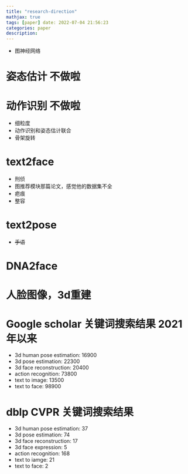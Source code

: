 ```yaml
---
title: "research-direction"
mathjax: true
tags: [paper] date: 2022-07-04 21:56:23
categories: paper
description: 
---
```


- 图神经网络

# 姿态估计 不做啦
# 动作识别 不做啦
- 细粒度
- 动作识别和姿态估计联合
- 骨架旋转

# text2face
- 刑侦
- 图推荐模块那篇论文，感觉他的数据集不全
- 疤痕
- 整容

# text2pose
- ~~手语~~

# DNA2face

# 人脸图像，3d重建


# Google scholar 关键词搜索结果 2021年以来

- 3d human pose estimation: 16900
- 3d  pose estimation: 22300
- 3d face reconstruction: 20400
- action recognition: 73800
- text to image: 13500
- text to face: 98900

# dblp CVPR 关键词搜索结果

- 3d human pose estimation: 37
- 3d pose estimation: 74
- 3d face reconstruction: 17 
- 3d face expression: 5
- action recognition: 168
- text to iamge: 21
- text to face: 2






